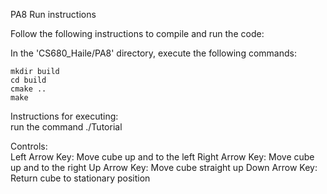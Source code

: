PA8 Run instructions

Follow the following instructions to compile and run the code:

In the 'CS680_Haile/PA8' directory, execute the following commands:

```  
mkdir build  
cd build  
cmake ..  
make  
```  


Instructions for executing:  
run the command ./Tutorial  
  
Controls:  
Left Arrow Key: Move cube up and to the left
Right Arrow Key: Move cube up and to the right
Up Arrow Key: Move cube straight up
Down Arrow Key: Return cube to stationary position
